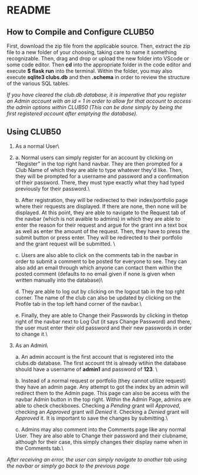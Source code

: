 # README
## How to Compile and Configure CLUB50
First, download the zip file from the applicable source. Then, extract the zip file to a new folder of your choosing, taking care to name it something recognizable. Then, drag and drop or upload the new folder into VScode or some code editor. Then **cd** into the appropriate folder in the code editor and execute **$ flask run** into the terminal. Within the folder, you may also execute **sqlite3 clubs.db** and then **.schema** in order to review the structure of the various SQL tables.

*If you have cleared the club.db database, it is imperative that you register an Admin account with an id = 1 in order to allow for that account to access the admin options within CLUB50 (This can be done simply by being the first registered account after emptying the database).*

## Using CLUB50
1. As a normal User\
2. 
    a. Normal users can simply register for an account by clicking on "Register" in the top right hand navbar. They are then prompted for a Club Name of which they are able to type whatever they'd like. Then, they will be prompted for a username and password and a confirmation of their password. There, they must type exactly what they had typed previously for their password.\
   
    b. After registration, they will be redirected to their index/portfolio page where their requests are displayed. If there are none, then none will be displayed. At this point, they are able to navigate to the Request tab of the navbar (which is not avaible to admins) in which they are able to enter the reason for their request and argue for the grant inn a text box as well as enter the amount of the request. Then, they have to press the submit button or press enter. They will be redirected to their portfolio and the grant request will be submitted. \
   
    c. Users are also able to click on the comments tab in the navbar in order to submit a comment to be posted for everyone to see. They can also add an email through which anyone can contact them within the posted comment (defaults to no email given if none is given when written manually into the database)\
   
    d. They are able to log out by clicking on the logout tab in the top rght corner. The name of the club can also be updated by clicking on the Profile tab in the top left hand corner of the navbar.\
   
    e. Finally, they are able to Change their Passwords by clicking in thetop right of the navbar next to Log Out (it says Change Password) and there, the user must enter their old password and their new passwords in order to change it.\
   
4. As an Admin\
   
    a. An admin account is the first account that is registered into the clubs.db database. The first account tht is already wtihin the database should have a username of **admin1** and password of **123**. \
   
    b. Instead of a normal request or portfolio (they cannot utilize request) they have an admin page. Any attempt to got the index by an admin will redirect them to the Admin page. This page can also be access with the navbar Admin button in the top right. Within the Admin Page, admins are able to check checkboxes. Checking a *Pending* grant will *Approved*, checking an *Approved* grant will *Denied* it. Checking a *Denied* grant will *Approved* it. It is important to save the changes by submitting.\
   
    c. Admins may also comment into the Comments page like any normal User. They are also able to Change their password and their clubname, although for their case, this simply changes their display name when in the Comments tab.\


*After receiving an error, the user can simply navigate to another tab using the navbar or simply go back to the previous page*

